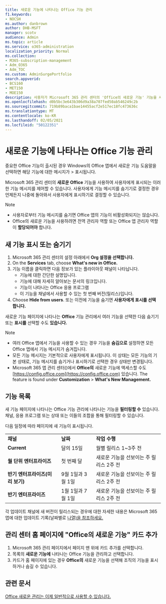 ```yaml
---
title: 새로운 기능에 나타나는 Office 기능 관리
f1.keywords:
- NOCSH
ms.author: danbrown
author: DHB-MSFT
manager: scotv
audience: Admin
ms.topic: article
ms.service: o365-administration
localization_priority: Normal
ms.collection:
- M365-subscription-management
- Adm_O365
- Adm_TOC
ms.custom: AdminSurgePortfolio
search.appverid:
- BCS160
- MET150
- MOE150
description: 사용자가 Microsoft 365 관리 센터의 'Office의 새로운 기능' 기능을 사용하여 Windows에서 Office 앱의 새로운 기능 > 도움말을 선택할 때 표시하거나 숨길 Office 기능을 결정하세요.
ms.openlocfilehash: d0b5bc3e643b306d9a38a707fed50ab546249c2b
ms.sourcegitcommit: 719b89baca1bae14455acf2e517ec18fc473636c
ms.translationtype: MT
ms.contentlocale: ko-KR
ms.lasthandoff: 02/05/2021
ms.locfileid: "50122351"
---
```

# <a name="manage-which-office-features-appear-in-whats-new"></a>새로운 기능에 나타나는 Office 기능 관리

중요한 Office 기능이 출시된 경우 Windows의 Office 앱에서 새로운 기능 도움말을 선택하면 해당 기능에 대한 메시지가  >   표시됩니다.

Microsoft 365 관리 센터의 **새로운 Office** 기능을 사용하여 사용자에게 표시되는 이러한 기능 메시지를 제어할 수 있습니다. 사용자에게 기능 메시지를 숨기기로 결정한 경우 언제든지 나중에 돌아와서 사용자에게 표시하기로 결정할 수 있습니다.

> [!NOTE]
> - 사용자로부터 기능 메시지를 숨기면 Office 앱의 기능이 비활성화되지는 않습니다.
> - Office의 새로운 기능을 사용하려면 전역 관리자 역할 또는 Office 앱 관리자 역할이 **할당되어야** 합니다.

## <a name="show-or-hide-new-features"></a>새 기능 표시 또는 숨기기 

1. Microsoft 365 관리 센터의 설정 아래에서 **Org 설정을 선택합니다.**
2. On the **Services** tab, choose **What's new in Office.**
3. 기능 이름을 클릭하면 다음 정보가 있는 플라이아웃 패널이 나타납니다.
     - 기능에 대한 간단한 설명입니다.
     - 기능에 대해 자세히 알아보는 문서의 링크입니다.
     - 기능이 나타나는 Office 응용 프로그램
     - 이 기능을 채널에서 사용할 수 있는 첫 번째 버전(릴리스)입니다.
4. Choose **Hide from users**. 또는 이전에 기능을 숨기면 **사용자에게 표시를 선택 합니다.**

새로운 기능 페이지에 나타나는 **Office** 기능 관리에서 여러 기능을 선택한 다음 숨기기 또는 **표시를** 선택할 수도 **있습니다.**

> [!NOTE]
> - 여러 Office 앱에서 기능을 사용할 수 있는 경우 기능을 **숨김으로** 설정하면 모든 Office 앱에서 기능 메시지가 숨겨집니다.
> - 모든 기능 메시지는 기본적으로 사용자에게 표시됩니다. 이 상태는 모든 기능의 기본 상태로, 기능 메시지를 숨기거나 표시하기로 선택한 경우 상태만 변경됩니다.
> - Microsoft 365 앱 관리 센터()에서 **Office의** 새로운 기능에 액세스할 수도 [https://config.office.com](https://config.office.com) 있습니다. The feature is found under **Customization**  >  **What's New Management.**

## <a name="list-of-features"></a>기능 목록

새 기능 페이지에 나타나는 Office 기능 관리에 나타나는 기능을 **필터링할 수** 있습니다. 채널, 응용 프로그램 또는 상태 또는 이들의 조합을 통해 필터링할 수 있습니다.

다음 일정에 따라 페이지에 새 기능이 표시됩니다.

||||
|:-----|:-----|:-----|
|**채널** <br/> |**날짜** <br/> |**작업 수행** <br/> |
|**Current** <br/> |달의 15일  <br/> |월별 릴리스 1~3주 전 <br/> |
|**월 단위 엔터프라이즈** <br/> |첫 번째 달  <br/> |새로운 기능을 선보이는 주 릴리스 2주 전 |
|**반기 엔터프라이즈(미리 보기)** <br/> |9월 1일과 3월 1일 <br/> | 새로운 기능을 선보이는 주 릴리스 2주 전|
|**반기 엔터프라이즈** <br/> |1월 1일과 7월 1일 <br/> | 새로운 기능을 선보이는 주 릴리스 2주 전<br/> |

각 업데이트 채널에 새 버전이 릴리스되는 경우에 대한 자세한 내용은 Microsoft 365 앱에 대한 업데이트 기록(날짜별로 [나열)을 참조하세요.](https://docs.microsoft.com/officeupdates/update-history-microsoft365-apps-by-date)

## <a name="add-the-whats-new-in-office-card-to-the-admin-center-home-page"></a>관리 센터 홈 페이지에 "Office의 새로운 기능" 카드 추가

1. Microsoft 365 관리 페이지에서  페이지 맨 위에 카드 추가를 선택합니다.
2. 목록의 **새로운 기능에** 나타나는 Office 기능을 관리하고 선택합니다.
3. 카드가 홈 페이지에 있는 경우 **Office의** 새로운 기능을 선택해 조직의 기능을 표시하거나 숨길 수 있습니다. [](#show-or-hide-new-features)


## <a name="related-articles"></a>관련 문서

[Office 새로운 관리는 이제 일반적으로 사용할 수 있습니다.](https://techcommunity.microsoft.com/t5/microsoft-365-blog/office-what-s-new-management-is-now-generally-available/ba-p/1179954)